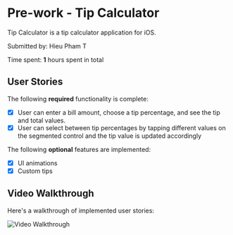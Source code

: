 # Pre-work - Tip Calculator

Tip Calculator is a tip calculator application for iOS.

Submitted by: Hieu Pham T

Time spent: **1** hours spent in total

## User Stories

The following **required** functionality is complete:

* [x] User can enter a bill amount, choose a tip percentage, and see the tip and total values.
* [x] User can select between tip percentages by tapping different values on the segmented control and the tip value is updated accordingly

The following **optional** features are implemented:

* [x] UI animations
* [x] Custom tips

## Video Walkthrough

Here's a walkthrough of implemented user stories:

<img src= 'https://imgur.com/S7zUjFc.gif' title='Video Walkthrough' width='' alt='Video Walkthrough' />

